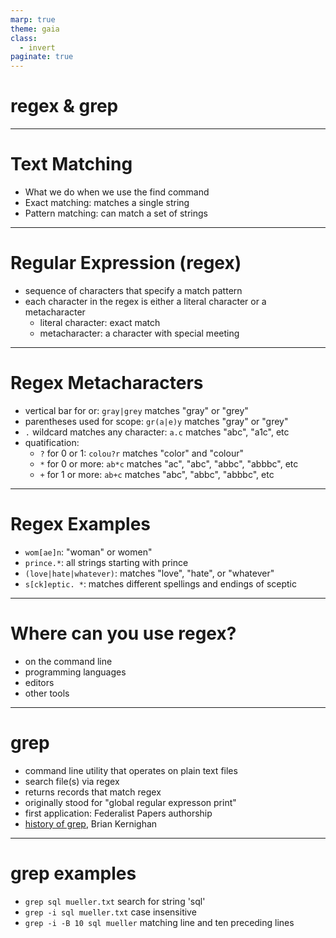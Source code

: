 ```yaml
---
marp: true
theme: gaia
class:
  - invert
paginate: true
---
```

<!-- _class: lead -->
# regex & grep
---
# Text Matching
* What we do when we use the find command
* Exact matching: matches a single string
* Pattern matching: can match a set of strings
---
# Regular Expression (regex)
* sequence of characters that specify a match pattern
* each character in the regex is either a literal character or a metacharacter
  * literal character: exact match
  * metacharacter: a character with special meeting
---
# Regex Metacharacters
*  vertical bar for or: `gray|grey` matches "gray" or "grey"
*  parentheses used for scope: `gr(a|e)y` matches "gray" or "grey"
*  `.` wildcard matches any character: `a.c` matches "abc", "a1c", etc
*  quatification:
    *  `?` for 0 or 1: `colou?r` matches "color" and "colour"
    *  `*` for 0 or more: `ab*c` matches "ac", "abc", "abbc", "abbbc", etc
    *  `+` for 1 or more: `ab+c` matches "abc", "abbc", "abbbc", etc
---
# Regex Examples
* `wom[ae]n`: "woman" or women"
* `prince.*`: all strings starting with prince
* `(love|hate|whatever)`: matches "love", "hate", or "whatever"
* `s[ck]eptic. *`: matches different spellings and endings of sceptic
----
# Where can you use regex? 
* on the command line
* programming languages 
* editors
* other tools
----
# grep
* command line utility that operates on plain text files
* search file(s) via regex
* returns records that match regex
* originally stood for "global regular expresson print"
* first application: Federalist Papers authorship 
* [history of grep](https://www.youtube.com/watch?v=NTfOnGZUZDk), Brian Kernighan
---
# grep examples
* `grep sql mueller.txt` search for string 'sql' 
* `grep -i sql mueller.txt` case insensitive
* `grep -i -B 10 sql mueller` matching line and ten preceding lines 